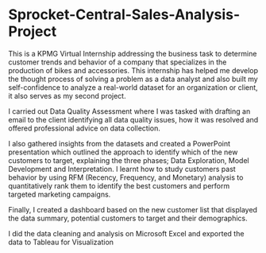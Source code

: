 # Sprocket-Central-Sales-Analysis-Project
This is a KPMG Virtual Internship addressing the business task to determine customer trends and behavior of a company that specializes in the production of bikes and accessories.
This internship has helped me develop the thought process of solving a problem as a data analyst and also built my self-confidence to analyze a real-world dataset for an organization or client, it also serves as my second project.

I carried out Data Quality Assessment where I was tasked with drafting an email to the client identifying all data quality issues, how it was resolved and offered professional advice on data collection.

I also gathered insights from the datasets and created a PowerPoint presentation which outlined the approach to identify which of the new customers to target, explaining the three phases; Data Exploration, Model Development and Interpretation. I learnt how to study customers past behavior by using RFM (Recency, Frequency, and Monetary) analysis to quantitatively rank them to identify the best customers and perform targeted marketing campaigns.

Finally, I created a dashboard based on the new customer list that displayed the data summary, potential customers to target and their demographics. 

I did the data cleaning and analysis on Microsoft Excel and exported the data to Tableau for Visualization

